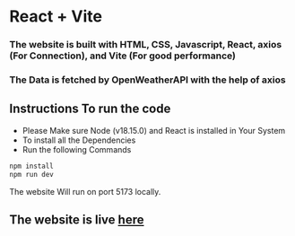 # React + Vite

### The website is built with HTML, CSS, Javascript, React, axios (For Connection), and Vite (For good performance)
### The Data is fetched by  OpenWeatherAPI with the help of axios

## Instructions To run the code

- Please Make sure Node (v18.15.0) and React is installed in Your System <br>
- To install all the Dependencies <br>
- Run the following Commands

```bash
npm install
npm run dev
```

The website Will run on port 5173 locally.

## The website is live [here](https://curiousvishu-weather-app.netlify.app/)
